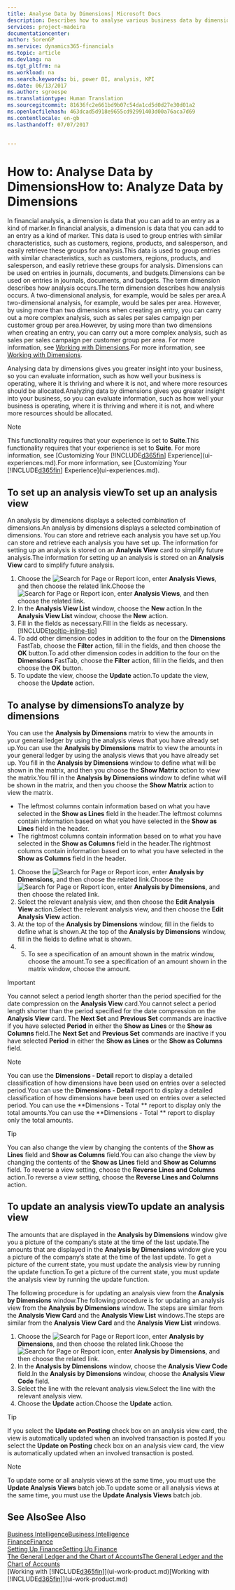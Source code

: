 ```yaml
---
title: Analyse Data by Dimensions| Microsoft Docs
description: Describes how to analyse various business data by dimensions.
services: project-madeira
documentationcenter: 
author: SorenGP
ms.service: dynamics365-financials
ms.topic: article
ms.devlang: na
ms.tgt_pltfrm: na
ms.workload: na
ms.search.keywords: bi, power BI, analysis, KPI
ms.date: 06/13/2017
ms.author: sgroespe
ms.translationtype: Human Translation
ms.sourcegitcommit: 81636fc2e661bd9b07c54da1cd5d0d27e30d01a2
ms.openlocfilehash: 463dcad5d918e9655cd92991403d00a76aca7d69
ms.contentlocale: en-gb
ms.lasthandoff: 07/07/2017


---
```

#  <a name="how-to-analyze-data-by-dimensions"></a><span data-ttu-id="597c0-103">How to: Analyse Data by Dimensions</span><span class="sxs-lookup"><span data-stu-id="597c0-103">How to: Analyze Data by Dimensions</span></span>
<span data-ttu-id="597c0-104">In financial analysis, a dimension is data that you can add to an entry as a kind of marker.</span><span class="sxs-lookup"><span data-stu-id="597c0-104">In financial analysis, a dimension is data that you can add to an entry as a kind of marker.</span></span> <span data-ttu-id="597c0-105">This data is used to group entries with similar characteristics, such as customers, regions, products, and salesperson, and easily retrieve these groups for analysis.</span><span class="sxs-lookup"><span data-stu-id="597c0-105">This data is used to group entries with similar characteristics, such as customers, regions, products, and salesperson, and easily retrieve these groups for analysis.</span></span> <span data-ttu-id="597c0-106">Dimensions can be used on entries in journals, documents, and budgets.</span><span class="sxs-lookup"><span data-stu-id="597c0-106">Dimensions can be used on entries in journals, documents, and budgets.</span></span> <span data-ttu-id="597c0-107">The term dimension describes how analysis occurs.</span><span class="sxs-lookup"><span data-stu-id="597c0-107">The term dimension describes how analysis occurs.</span></span> <span data-ttu-id="597c0-108">A two-dimensional analysis, for example, would be sales per area.</span><span class="sxs-lookup"><span data-stu-id="597c0-108">A two-dimensional analysis, for example, would be sales per area.</span></span> <span data-ttu-id="597c0-109">However, by using more than two dimensions when creating an entry, you can carry out a more complex analysis, such as sales per sales campaign per customer group per area.</span><span class="sxs-lookup"><span data-stu-id="597c0-109">However, by using more than two dimensions when creating an entry, you can carry out a more complex analysis, such as sales per sales campaign per customer group per area.</span></span> <span data-ttu-id="597c0-110">For more information, see [Working with Dimensions](finance-dimensions.md).</span><span class="sxs-lookup"><span data-stu-id="597c0-110">For more information, see [Working with Dimensions](finance-dimensions.md).</span></span>

<span data-ttu-id="597c0-111">Analysing data by dimensions gives you greater insight into your business, so you can evaluate information, such as how well your business is operating, where it is thriving and where it is not, and where more resources should be allocated.</span><span class="sxs-lookup"><span data-stu-id="597c0-111">Analyzing data by dimensions gives you greater insight into your business, so you can evaluate information, such as how well your business is operating, where it is thriving and where it is not, and where more resources should be allocated.</span></span>

> [!NOTE]  
>   <span data-ttu-id="597c0-112">This functionality requires that your experience is set to **Suite**.</span><span class="sxs-lookup"><span data-stu-id="597c0-112">This functionality requires that your experience is set to **Suite**.</span></span> <span data-ttu-id="597c0-113">For more information, see [Customizing Your [!INCLUDE[d365fin](includes/d365fin_md.md)] Experience](ui-experiences.md).</span><span class="sxs-lookup"><span data-stu-id="597c0-113">For more information, see [Customizing Your [!INCLUDE[d365fin](includes/d365fin_md.md)] Experience](ui-experiences.md).</span></span>

## <a name="to-set-up-an-analysis-view"></a><span data-ttu-id="597c0-114">To set up an analysis view</span><span class="sxs-lookup"><span data-stu-id="597c0-114">To set up an analysis view</span></span>  
<span data-ttu-id="597c0-115">An analysis by dimensions displays a selected combination of dimensions.</span><span class="sxs-lookup"><span data-stu-id="597c0-115">An analysis by dimensions displays a selected combination of dimensions.</span></span> <span data-ttu-id="597c0-116">You can store and retrieve each analysis you have set up.</span><span class="sxs-lookup"><span data-stu-id="597c0-116">You can store and retrieve each analysis you have set up.</span></span> <span data-ttu-id="597c0-117">The information for setting up an analysis is stored on an **Analysis View** card to simplify future analysis.</span><span class="sxs-lookup"><span data-stu-id="597c0-117">The information for setting up an analysis is stored on an **Analysis View** card to simplify future analysis.</span></span>  

1. <span data-ttu-id="597c0-118">Choose the ![Search for Page or Report](media/ui-search/search_small.png "Search for Page or Report icon") icon, enter **Analysis Views**, and then choose the related link.</span><span class="sxs-lookup"><span data-stu-id="597c0-118">Choose the ![Search for Page or Report](media/ui-search/search_small.png "Search for Page or Report icon") icon, enter **Analysis Views**, and then choose the related link.</span></span>  
2. <span data-ttu-id="597c0-119">In the **Analysis View List** window, choose the **New** action.</span><span class="sxs-lookup"><span data-stu-id="597c0-119">In the **Analysis View List** window, choose the **New** action.</span></span>
3. <span data-ttu-id="597c0-120">Fill in the fields as necessary.</span><span class="sxs-lookup"><span data-stu-id="597c0-120">Fill in the fields as necessary.</span></span> [!INCLUDE[tooltip-inline-tip](includes/tooltip-inline-tip_md.md)]
4. <span data-ttu-id="597c0-121">To add other dimension codes in addition to the four on the **Dimensions** FastTab, choose the **Filter** action, fill in the fields, and then choose the **OK** button.</span><span class="sxs-lookup"><span data-stu-id="597c0-121">To add other dimension codes in addition to the four on the **Dimensions** FastTab, choose the **Filter** action, fill in the fields, and then choose the **OK** button.</span></span>  
5. <span data-ttu-id="597c0-122">To update the view, choose the **Update** action.</span><span class="sxs-lookup"><span data-stu-id="597c0-122">To update the view, choose the **Update** action.</span></span>

## <a name="to-analyze-by-dimensions"></a><span data-ttu-id="597c0-123">To analyse by dimensions</span><span class="sxs-lookup"><span data-stu-id="597c0-123">To analyze by dimensions</span></span>
<span data-ttu-id="597c0-124">You can use the **Analysis by Dimensions** matrix to view the amounts in your general ledger by using the analysis views that you have already set up.</span><span class="sxs-lookup"><span data-stu-id="597c0-124">You can use the **Analysis by Dimensions** matrix to view the amounts in your general ledger by using the analysis views that you have already set up.</span></span> <span data-ttu-id="597c0-125">You fill in the **Analysis by Dimensions** window to define what will be shown in the matrix, and then you choose the **Show Matrix** action to view the matrix.</span><span class="sxs-lookup"><span data-stu-id="597c0-125">You fill in the **Analysis by Dimensions** window to define what will be shown in the matrix, and then you choose the **Show Matrix** action to view the matrix.</span></span>  

- <span data-ttu-id="597c0-126">The leftmost columns contain information based on what you have selected in the **Show as Lines** field in the header.</span><span class="sxs-lookup"><span data-stu-id="597c0-126">The leftmost columns contain information based on what you have selected in the **Show as Lines** field in the header.</span></span>  
- <span data-ttu-id="597c0-127">The rightmost columns contain information based on to what you have selected in the **Show as Columns** field in the header.</span><span class="sxs-lookup"><span data-stu-id="597c0-127">The rightmost columns contain information based on to what you have selected in the **Show as Columns** field in the header.</span></span>  

1. <span data-ttu-id="597c0-128">Choose the ![Search for Page or Report](media/ui-search/search_small.png "Search for Page or Report icon") icon, enter **Analysis by Dimensions**, and then choose the related link.</span><span class="sxs-lookup"><span data-stu-id="597c0-128">Choose the ![Search for Page or Report](media/ui-search/search_small.png "Search for Page or Report icon") icon, enter **Analysis by Dimensions**, and then choose the related link.</span></span>  
2. <span data-ttu-id="597c0-129">Select the relevant analysis view,  and then choose the **Edit Analysis View** action.</span><span class="sxs-lookup"><span data-stu-id="597c0-129">Select the relevant analysis view,  and then choose the **Edit Analysis View** action.</span></span>
3. <span data-ttu-id="597c0-130">At the top of the **Analysis by Dimensions** window, fill in the fields to define what is shown.</span><span class="sxs-lookup"><span data-stu-id="597c0-130">At the top of the **Analysis by Dimensions** window, fill in the fields to define what is shown.</span></span>
4. 5. <span data-ttu-id="597c0-131">To see a specification of an amount shown in the matrix window, choose the amount.</span><span class="sxs-lookup"><span data-stu-id="597c0-131">To see a specification of an amount shown in the matrix window, choose the amount.</span></span>  

> [!IMPORTANT]  
>   <span data-ttu-id="597c0-132">You cannot select a period length shorter than the period specified for the date compression on the **Analysis View** card.</span><span class="sxs-lookup"><span data-stu-id="597c0-132">You cannot select a period length shorter than the period specified for the date compression on the **Analysis View** card.</span></span> <span data-ttu-id="597c0-133">The **Next Set** and **Previous Set** commands are inactive if you have selected **Period** in either the **Show as Lines** or the **Show as Columns** field.</span><span class="sxs-lookup"><span data-stu-id="597c0-133">The **Next Set** and **Previous Set** commands are inactive if you have selected **Period** in either the **Show as Lines** or the **Show as Columns** field.</span></span>  

> [!NOTE]  
>   <span data-ttu-id="597c0-134">You can use the **Dimensions - Detail** report to display a detailed classification of how dimensions have been used on entries over a selected period.</span><span class="sxs-lookup"><span data-stu-id="597c0-134">You can use the **Dimensions - Detail** report to display a detailed classification of how dimensions have been used on entries over a selected period.</span></span> <span data-ttu-id="597c0-135">You can use the **Dimensions - Total ** report to display only the total amounts.</span><span class="sxs-lookup"><span data-stu-id="597c0-135">You can use the **Dimensions - Total ** report to display only the total amounts.</span></span>  

> [!TIP]  
>   <span data-ttu-id="597c0-136">You can also change the view by changing the contents of the **Show as Lines** field and **Show as Columns** field.</span><span class="sxs-lookup"><span data-stu-id="597c0-136">You can also change the view by changing the contents of the **Show as Lines** field and **Show as Columns** field.</span></span> <span data-ttu-id="597c0-137">To reverse a view setting, choose the **Reverse Lines and Columns** action.</span><span class="sxs-lookup"><span data-stu-id="597c0-137">To reverse a view setting, choose the **Reverse Lines and Columns** action.</span></span>

## <a name="to-update-an-analysis-view"></a><span data-ttu-id="597c0-138">To update an analysis view</span><span class="sxs-lookup"><span data-stu-id="597c0-138">To update an analysis view</span></span>  
<span data-ttu-id="597c0-139">The amounts that are displayed in the **Analysis by Dimensions** window give you a picture of the company’s state at the time of the last update.</span><span class="sxs-lookup"><span data-stu-id="597c0-139">The amounts that are displayed in the **Analysis by Dimensions** window give you a picture of the company’s state at the time of the last update.</span></span> <span data-ttu-id="597c0-140">To get a picture of the current state, you must update the analysis view by running the update function.</span><span class="sxs-lookup"><span data-stu-id="597c0-140">To get a picture of the current state, you must update the analysis view by running the update function.</span></span>

<span data-ttu-id="597c0-141">The following procedure is for updating an analysis view from the **Analysis by Dimensions** window.</span><span class="sxs-lookup"><span data-stu-id="597c0-141">The following procedure is for updating an analysis view from the **Analysis by Dimensions** window.</span></span> <span data-ttu-id="597c0-142">The steps are similar from the **Analysis View Card** and the **Analysis View List** windows.</span><span class="sxs-lookup"><span data-stu-id="597c0-142">The steps are similar from the **Analysis View Card** and the **Analysis View List** windows.</span></span>  

1. <span data-ttu-id="597c0-143">Choose the ![Search for Page or Report](media/ui-search/search_small.png "Search for Page or Report icon") icon, enter **Analysis by Dimensions**, and then choose the related link.</span><span class="sxs-lookup"><span data-stu-id="597c0-143">Choose the ![Search for Page or Report](media/ui-search/search_small.png "Search for Page or Report icon") icon, enter **Analysis by Dimensions**, and then choose the related link.</span></span>  
2. <span data-ttu-id="597c0-144">In the **Analysis by Dimensions** window, choose the **Analysis View Code** field.</span><span class="sxs-lookup"><span data-stu-id="597c0-144">In the **Analysis by Dimensions** window, choose the **Analysis View Code** field.</span></span>  
3. <span data-ttu-id="597c0-145">Select the line with the relevant analysis view.</span><span class="sxs-lookup"><span data-stu-id="597c0-145">Select the line with the relevant analysis view.</span></span>  
4. <span data-ttu-id="597c0-146">Choose the **Update** action.</span><span class="sxs-lookup"><span data-stu-id="597c0-146">Choose the **Update** action.</span></span>  

> [!TIP]  
>   <span data-ttu-id="597c0-147">If you select the **Update on Posting** check box on an analysis view card, the view is automatically updated when an involved transaction is posted.</span><span class="sxs-lookup"><span data-stu-id="597c0-147">If you select the **Update on Posting** check box on an analysis view card, the view is automatically updated when an involved transaction is posted.</span></span>

> [!NOTE]  
>   <span data-ttu-id="597c0-148">To update some or all analysis views at the same time, you must use the **Update Analysis Views** batch job.</span><span class="sxs-lookup"><span data-stu-id="597c0-148">To update some or all analysis views at the same time, you must use the **Update Analysis Views** batch job.</span></span>  

## <a name="see-also"></a><span data-ttu-id="597c0-149">See Also</span><span class="sxs-lookup"><span data-stu-id="597c0-149">See Also</span></span>
[<span data-ttu-id="597c0-150">Business Intelligence</span><span class="sxs-lookup"><span data-stu-id="597c0-150">Business Intelligence</span></span>](bi.md)  
[<span data-ttu-id="597c0-151">Finance</span><span class="sxs-lookup"><span data-stu-id="597c0-151">Finance</span></span>](finance.md)  
[<span data-ttu-id="597c0-152">Setting Up Finance</span><span class="sxs-lookup"><span data-stu-id="597c0-152">Setting Up Finance</span></span>](finance-setup-finance.md)  
[<span data-ttu-id="597c0-153">The General Ledger and the Chart of Accounts</span><span class="sxs-lookup"><span data-stu-id="597c0-153">The General Ledger and the Chart of Accounts</span></span>](finance-general-ledger.md)  
<span data-ttu-id="597c0-154">[Working with [!INCLUDE[d365fin](includes/d365fin_md.md)]](ui-work-product.md)</span><span class="sxs-lookup"><span data-stu-id="597c0-154">[Working with [!INCLUDE[d365fin](includes/d365fin_md.md)]](ui-work-product.md)</span></span>  

